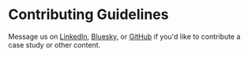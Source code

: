# Contributing Guidelines

Message us on [LinkedIn](https://www.linkedin.com/company/legacy-modernization-io), [Bluesky](https://bsky.app/profile/legacy-modernization.io), or [GitHub](https://github.com/nicktune) if you'd like to contribute a case study or other content.

